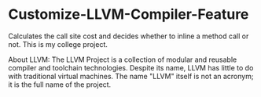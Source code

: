 # Customize-LLVM-Compiler-Feature
Calculates the call site cost and decides whether to inline a method call or not.
This is my college project.

About LLVM:
The LLVM Project is a collection of modular and reusable compiler and toolchain technologies. 
Despite its name, LLVM has little to do with traditional virtual machines. 
The name "LLVM" itself is not an acronym; it is the full name of the project.
